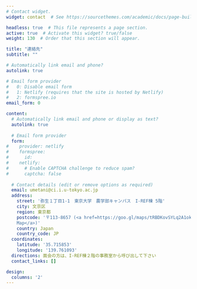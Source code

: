 ```yaml
---
# Contact widget.
widget: contact  # See https://sourcethemes.com/academic/docs/page-builder/

headless: true  # This file represents a page section.
active: true  # Activate this widget? true/false
weight: 130  # Order that this section will appear.

title: "連絡先"
subtitle: ""

# Automatically link email and phone?
autolink: true

# Email form provider
#   0: Disable email form
#   1: Netlify (requires that the site is hosted by Netlify)
#   2: formspree.io
email_form: 0

content:
  # Automatically link email and phone or display as text?
  autolink: true
  
  # Email form provider
  form:
#    provider: netlify
#    formspree:
#      id:
#    netlify:
#      # Enable CAPTCHA challenge to reduce spam?
#      captcha: false
  
  # Contact details (edit or remove options as required)
  email: umetani@ci.i.u-tokyo.ac.jp
  address:
    street: '弥生１丁目1-1　東京大学　農学部キャンパス　I-REF棟 5階'
    city: 文京区
    region: 東京都
    postcode: '〒113-8657 (<a href=https://goo.gl/maps/tRBDKovSYLq2A1ok8 target=_blank>Google
    Map</a>)'
    country: Japan
    country_code: JP
  coordinates:
    latitude: '35.715853'
    longitude: '139.761093'    
  directions: 面会の方は、I-REF棟２階の事務室から呼び出して下さい
  contact_links: []

design:
  columns: '2'
---
```

